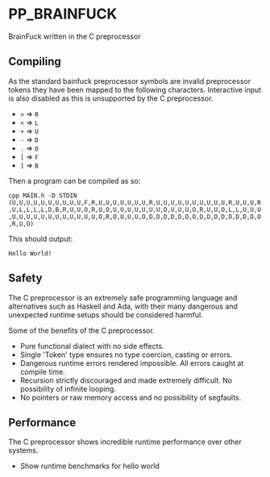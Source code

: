 
PP_BRAINFUCK
============

BrainFuck written in the C preprocessor

Compiling
---------

As the standard bainfuck preprocessor symbols are invalid preprocessor tokens they have been mapped to the following characters. Interactive input is also disabled as this is unsupported by the C preprocessor.


* `>` => `R`
* `<` => `L`
* `+` => `U`
* `-` => `D`
* `.` => `O`
* `[` => `F`
* `]` => `B`

Then a program can be compiled as so:

`cpp MAIN.h -D STDIN (U,U,U,U,U,U,U,U,U,U,F,R,U,U,U,U,U,U,U,R,U,U,U,U,U,U,U,U,U,U,R,U,U,U,R,U,L,L,L,L,D,B,R,U,U,O,R,U,O,U,U,U,U,U,U,U,O,U,U,U,O,R,U,U,O,L,L,U,U,U,U,U,U,U,U,U,U,U,U,U,U,U,O,R,O,U,U,U,O,D,D,D,D,D,D,O,D,D,D,D,D,D,D,D,O,R,U,O)`

This should output:

`Hello World!`


Safety
------

The C preprocessor is an extremely safe programming language and alternatives such as Haskell and Ada, with their many dangerous and unexpected runtime setups should be considered harmful.

Some of the benefits of the C preprocessor.

* Pure functional dialect with no side effects.
* Single 'Token' type ensures no type coercion, casting or errors.
* Dangerous runtime errors rendered impossible. All errors caught at compile time.
* Recursion strictly discouraged and made extremely difficult. No possibility of infinite looping.
* No pointers or raw memory access and no possibility of segfaults.

Performance
-----------

The C preprocessor shows incredible runtime performance over other systems.

* Show runtime benchmarks for hello world

